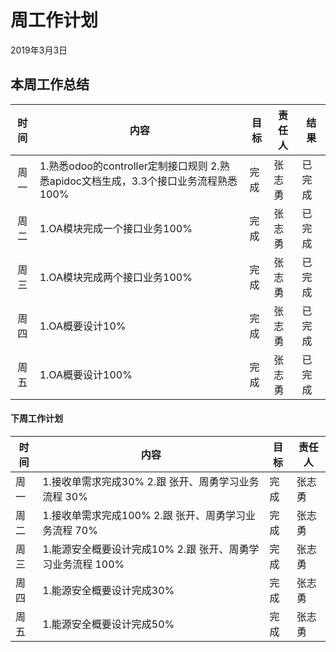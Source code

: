 # 周工作计划

2019年3月3日

## 本周工作总结

| 时间 | 内容                                                         | 目标 | 责任人 | 结果   |
| :--: | ------------------------------------------------------------ | ---- | ------ | ------ |
| 周一 | 1.熟悉odoo的controller定制接口规则 2.熟悉apidoc文档生成，3.3个接口业务流程熟悉100% | 完成 | 张志勇   | 已完成 |
| 周二 | 1.OA模块完成一个接口业务100% | 完成 | 张志勇   | 已完成 |
| 周三 | 1.OA模块完成两个接口业务100% | 完成 | 张志勇   | 已完成 |
| 周四 | 1.OA概要设计10%| 完成 | 张志勇   | 已完成 |
| 周五 | 1.OA概要设计100% | 完成 | 张志勇   | 已完成 |

#### 下周工作计划

| 时间 | 内容                                                         | 目标 | 责任人 |
| ---- | ------------------------------------------------------------ | ---- | ------ |
| 周一 | 1.接收单需求完成30%  2.跟 张开、周勇学习业务流程 30%| 完成 | 张志勇   |
| 周二 | 1.接收单需求完成100% 2.跟 张开、周勇学习业务流程 70% | 完成 | 张志勇   |
| 周三 | 1.能源安全概要设计完成10% 2.跟 张开、周勇学习业务流程 100% | 完成 | 张志勇   |
| 周四 | 1.能源安全概要设计完成30% | 完成 | 张志勇   |
| 周五 | 1.能源安全概要设计完成50% | 完成 | 张志勇   |